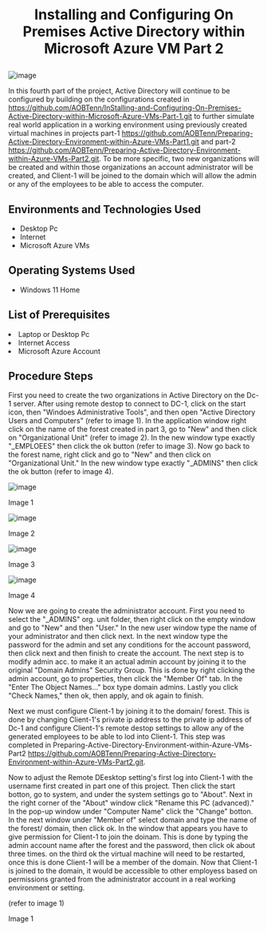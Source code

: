 # <p align="center">Installing and Configuring On Premises Active Directory within Microsoft Azure VM Part 2
![image](https://github.com/user-attachments/assets/e4f41676-9505-49cf-82a1-c1ad2d5cf390)


In this fourth part of the project, Active Directory will continue to be configured by building on the configurations created in https://github.com/AOBTenn/InStalling-and-Configuring-On-Premises-Active-Directory-within-Microsoft-Azure-VMs-Part-1.git to further simulate real world application in a working environment using previously created virtual machines in projects part-1 https://github.com/AOBTenn/Preparing-Active-Directory-Environment-within-Azure-VMs-Part1.git and part-2 https://github.com/AOBTenn/Preparing-Active-Directory-Environment-within-Azure-VMs-Part2.git. To be more specific, two new organizations will be created and within those organizations an account administrator will be created, and Client-1 will be joined to the domain which will allow the admin or any of the employees to be able to access the computer.<br />


<h2>Environments and Technologies Used</h2>

- Desktop Pc
- Internet
- Microsoft Azure VMs 

<h2>Operating Systems Used </h2>

- Windows 11 Home</b>

<h2>List of Prerequisites</h2

- Laptop or Desktop Pc                                                                                                                                 
- Internet Access
- Microsoft Azure Account

<h2>Procedure Steps</h2>

First you need to create the two organizations in Active Directory on the Dc-1 server. After using remote destop to connect to DC-1, click on the start icon, then "Windoes Administrative Tools", and then open "Active Directory Users and Computers" (refer to image 1). In the application window right click on the name of the forest created in part 3, go to "New" and then click on "Organizational Unit" (refer to image 2). In the new window type exactly "_EMPLOEES" then click the ok button (refer to image 3). Now go back to the forest name, right click and go to "New" and then click on "Organizational Unit." In the new window type exactly "_ADMINS" then click the ok button (refer to image 4).

![image](https://github.com/user-attachments/assets/69de1377-5177-4ea3-8e1d-d2f63f69dab9)
<p>Image 1
</p>

![image](https://github.com/user-attachments/assets/5b95650a-dd49-4508-b065-3d42bf21a0e7)
<p>Image 2
</p>

![image](https://github.com/user-attachments/assets/33d6091c-1cc2-4498-b261-558d7910426c)
<p>Image 3
</p>

![image](https://github.com/user-attachments/assets/455522bd-a62e-460a-9efe-57bd1e6b2ef9)
<p>Image 4
</p>
<p>
</p>
Now we are going to create the administrator account. First you need to select the "_ADMINS" org. unit folder, then right click on the empty window and go to "New" and then "User." In the new user window type the name of your administrator and then click next. In the next window type the password for the admin and set any conditions for the account password, then click next and then finish to create the account. The next step is to modify admin acc. to make it an actual admin account by joining it to the original "Domain Admins" Security Group. This is done by right clicking the admin account, go to properties, then click the "Member Of" tab. In the "Enter The Object Names..." box type domain admins. Lastly you click "Check Names," then ok, then apply, and ok again to finish.



Next we must configure Client-1 by joining it to the domain/ forest. This is done by changing Client-1's private ip address to the private ip address of Dc-1 and configure Client-1's remote destop settings to allow any of the generated employees to be able to lod into Client-1. This step was completed in Preparing-Active-Directory-Environment-within-Azure-VMs-Part2 https://github.com/AOBTenn/Preparing-Active-Directory-Environment-within-Azure-VMs-Part2.git. 



Now to adjust the Remote DEesktop setting's first log into Client-1 with the username first created in part one of this project. Then click the start botton, go to system, and under the system settings go to "About". Next in the right corner of the "About"  window click "Rename this PC (advanced)." In the pop-up window under "Computer Name" click the "Change" botton. In the next window under "Member of" select domain and type the name of the forest/ domain, then click ok. In the window that appears you have to give permission for Client-1 to join the doinam. This is done by typing the admin account name after the forest and the password, then click ok about three times. on the third ok the virtual machine will need to be restarted, once this is done Client-1 will be a member of the domain. Now that Client-1 is joined to the domain, it would be accessible to other employess based on permissions granted from the administrator account in a real working environment or setting.












(refer to image 1)

<p>Image 1
</p>
